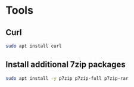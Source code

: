 # Tools

## Curl
```bash
sudo apt install curl
```

## Install additional 7zip packages
```bash
sudo apt install -y p7zip p7zip-full p7zip-rar
```
